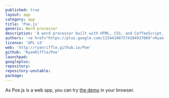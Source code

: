 ```yaml
---
published: true
layout: app
category: app
title: 'Poe.js'
generic: Word processor
description: 'A word processor built with HTML, CSS, and CoffeeScript. This application is following Writer Concept by spiceofdesign on DeviantArt.'
authors: '<a href="https://plus.google.com/115441007574184937069">Ryan Riffle</a>'
license: 'GPL v3'
web: 'http://ryanriffle.github.io/Poe'
github: 'RyanRiffle/Poe'
launchpad:
googleplus:
repository:
repository-unstable:
package:
---
```


As Poe.js is a web app, you can try [the demo](http://ryanriffle.github.io/Poe/demo/app.html) in your browser.